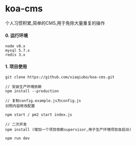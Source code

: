 # koa-cms
个人习惯积累,简单的CMS,用于免除大量重复的操作

#### 0. 运行环境
```
node v8.x
mysql 5.7.x
redis 3.x
```
#### 1. 项目使用

	git clone https://github.com/xiaqiubo/koa-cms.git

	// 安装生产环境依赖
	npm install --production

	// 复制config.example.js为config.js
	对照内容修改配置

	npm start / pm2 start index.js

	// 二次开发
	npm install (增加一个项目依赖supervisor,用于生产环境项目自启动)

	npm run dev


